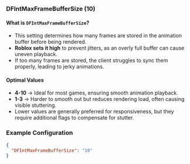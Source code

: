 ### **DFIntMaxFrameBufferSize (10)**  

#### What is `DFIntMaxFrameBufferSize`?  

- This setting determines how many frames are stored in the animation buffer before being rendered.  
- **Roblox sets it high** to prevent jitters, as an overly full buffer can cause uneven playback.  
- If too many frames are stored, the client struggles to sync them properly, leading to jerky animations.  

#### **Optimal Values**  
- **4-10** → Ideal for most games, ensuring smooth animation playback.  
- **1-3** → Harder to smooth out but reduces rendering load, often causing visible stuttering.  
- Lower values are generally preferred for responsiveness, but they require additional flags to compensate for stutter.  

### Example Configuration  

```json
{
  "DFIntMaxFrameBufferSize": "10"
}
```